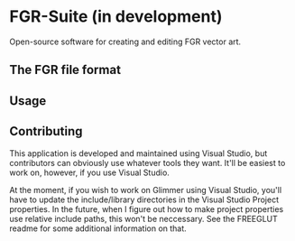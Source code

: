 # FGR-Suite (in development)
Open-source software for creating and editing FGR vector art.

## The FGR file format

## Usage

## Contributing
This application is developed and maintained using Visual Studio, but contributors can obviously use whatever tools they want. It'll be easiest to work on, however, if you use Visual Studio.

At the moment, if you wish to work on Glimmer using Visual Studio, you'll have to update the include/library directories in the Visual Studio Project properties. In the future, when I figure out how to make project properties use relative include paths, this won't be neccessary. See the FREEGLUT readme for some additional information on that.
